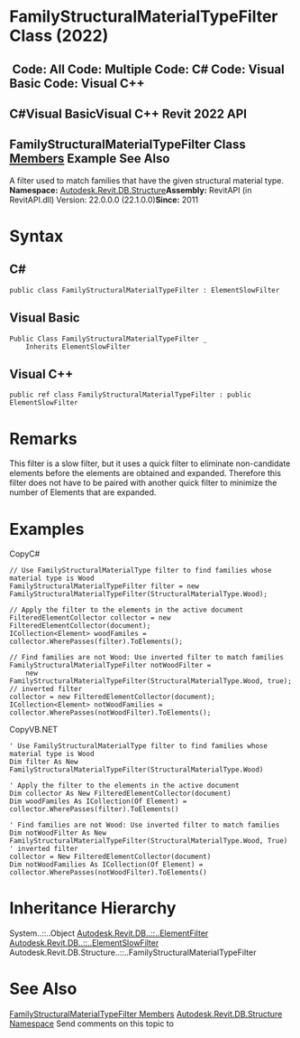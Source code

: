 # FamilyStructuralMaterialTypeFilter Class (2022)

﻿
 Code: All Code: Multiple Code: C# Code: Visual Basic Code: Visual C++   
---  
C#Visual BasicVisual C++
Revit 2022 API  
---  
FamilyStructuralMaterialTypeFilter Class  
[Members](e457fc9b-7de8-ddb3-1550-f94f82cdb807.md "FamilyStructuralMaterialTypeFilter Members") Example See Also  
---  
A filter used to match families that have the given structural material type. 
**Namespace:** [Autodesk.Revit.DB.Structure](d586b341-f687-9d90-e96d-255806b7d4fc.md "Autodesk.Revit.DB.Structure Namespace")**Assembly:** RevitAPI (in RevitAPI.dll) Version: 22.0.0.0 (22.1.0.0)**Since:** 2011 
# Syntax
C#  
---  
```text
public class FamilyStructuralMaterialTypeFilter : ElementSlowFilter
```
  
Visual Basic  
---  
```text
Public Class FamilyStructuralMaterialTypeFilter _
	Inherits ElementSlowFilter
```
  
Visual C++  
---  
```text
public ref class FamilyStructuralMaterialTypeFilter : public ElementSlowFilter
```
  
# Remarks
This filter is a slow filter, but it uses a quick filter to eliminate non-candidate elements before the elements are obtained and expanded. Therefore this filter does not have to be paired with another quick filter to minimize the number of Elements that are expanded. 
# Examples
CopyC#
```text
// Use FamilyStructuralMaterialType filter to find families whose material type is Wood
FamilyStructuralMaterialTypeFilter filter = new FamilyStructuralMaterialTypeFilter(StructuralMaterialType.Wood);

// Apply the filter to the elements in the active document
FilteredElementCollector collector = new FilteredElementCollector(document);
ICollection<Element> woodFamiles = collector.WherePasses(filter).ToElements();

// Find families are not Wood: Use inverted filter to match families
FamilyStructuralMaterialTypeFilter notWoodFilter =
    new FamilyStructuralMaterialTypeFilter(StructuralMaterialType.Wood, true); // inverted filter
collector = new FilteredElementCollector(document);
ICollection<Element> notWoodFamilies = collector.WherePasses(notWoodFilter).ToElements();
```

CopyVB.NET
```text
' Use FamilyStructuralMaterialType filter to find families whose material type is Wood
Dim filter As New FamilyStructuralMaterialTypeFilter(StructuralMaterialType.Wood)

' Apply the filter to the elements in the active document
Dim collector As New FilteredElementCollector(document)
Dim woodFamiles As ICollection(Of Element) = collector.WherePasses(filter).ToElements()

' Find families are not Wood: Use inverted filter to match families
Dim notWoodFilter As New FamilyStructuralMaterialTypeFilter(StructuralMaterialType.Wood, True)
' inverted filter
collector = New FilteredElementCollector(document)
Dim notWoodFamilies As ICollection(Of Element) = collector.WherePasses(notWoodFilter).ToElements()
```

# Inheritance Hierarchy
System..::..Object [Autodesk.Revit.DB..::..ElementFilter](b8b46cbf-9ecc-0745-ec53-c3c3b6510113.md "ElementFilter Class") [Autodesk.Revit.DB..::..ElementSlowFilter](e06b1e14-dd8d-8137-74ac-8ac4929eee85.md "ElementSlowFilter Class") Autodesk.Revit.DB.Structure..::..FamilyStructuralMaterialTypeFilter
# See Also
[FamilyStructuralMaterialTypeFilter Members](e457fc9b-7de8-ddb3-1550-f94f82cdb807.md "FamilyStructuralMaterialTypeFilter Members")
[Autodesk.Revit.DB.Structure Namespace](d586b341-f687-9d90-e96d-255806b7d4fc.md "Autodesk.Revit.DB.Structure Namespace")
Send comments on this topic to 